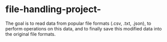 # file-handling-project-
The goal is to read data from popular file formats (.csv, .txt, .json), to perform operations on this data, and to finally save this modified data into the original file formats.
